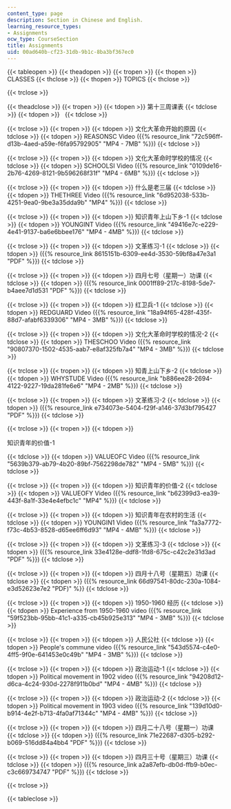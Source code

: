 ```yaml
---
content_type: page
description: Section in Chinese and English.
learning_resource_types:
- Assignments
ocw_type: CourseSection
title: Assignments
uid: 00ad640b-cf23-31db-9b1c-8ba3bf367ec0
---
```


{{< tableopen >}}
{{< theadopen >}}
{{< tropen >}}
{{< thopen >}}
CLASSES
{{< thclose >}}
{{< thopen >}}
TOPICS
{{< thclose >}}

{{< trclose >}}

{{< theadclose >}}
{{< tropen >}}
{{< tdopen >}}
第十三周课表
{{< tdclose >}}
{{< tdopen >}}
 
{{< tdclose >}}

{{< trclose >}}
{{< tropen >}}
{{< tdopen >}}
文化大革命开始的原因
{{< tdclose >}}
{{< tdopen >}}
REASONSC Video ({{% resource_link "72c596ff-d13b-4aed-a59e-f6fa95792905" "MP4 - 7MB" %}})
{{< tdclose >}}

{{< trclose >}}
{{< tropen >}}
{{< tdopen >}}
文化大革命时学校的情况
{{< tdclose >}}
{{< tdopen >}}
SCHOOLSI Video ({{% resource_link "0109de16-2b76-4269-8121-9b596268f31f" "MP4 - 6MB" %}})
{{< tdclose >}}

{{< trclose >}}
{{< tropen >}}
{{< tdopen >}}
什么是老三届
{{< tdclose >}}
{{< tdopen >}}
THETHREE Video ({{% resource_link "6d952038-533b-4251-9ea0-9be3a35dda9b" "MP4" %}})
{{< tdclose >}}

{{< trclose >}}
{{< tropen >}}
{{< tdopen >}}
知识青年上山下乡-1
{{< tdclose >}}
{{< tdopen >}}
YOUNGINT Video ({{% resource_link "49416e7c-e229-4e41-9137-ba6e6bbee176" "MP4 - 4MB" %}})
{{< tdclose >}}

{{< trclose >}}
{{< tropen >}}
{{< tdopen >}}
文革练习-1
{{< tdclose >}}
{{< tdopen >}}
({{% resource_link 8615151b-6309-ee4d-3530-59bf8a47e3a1 "PDF" %}})
{{< tdclose >}}

{{< trclose >}}
{{< tropen >}}
{{< tdopen >}}
四月七号（星期一）功课
{{< tdclose >}}
{{< tdopen >}}
({{% resource_link 0001ff89-217c-8198-5de7-b4aee7d1d531 "PDF" %}})
{{< tdclose >}}

{{< trclose >}}
{{< tropen >}}
{{< tdopen >}}
红卫兵-1
{{< tdclose >}}
{{< tdopen >}}
REDGUARD Video ({{% resource_link "18a94f65-428f-435f-88d7-afabf6339306" "MP4 - 3MB" %}})
{{< tdclose >}}

{{< trclose >}}
{{< tropen >}}
{{< tdopen >}}
文化大革命时学校的情况-2
{{< tdclose >}}
{{< tdopen >}}
THESCHOO Video ({{% resource_link "90807370-1502-4535-aab7-e8af325fb7a4" "MP4 - 3MB" %}})
{{< tdclose >}}

{{< trclose >}}
{{< tropen >}}
{{< tdopen >}}
知青上山下乡-2
{{< tdclose >}}
{{< tdopen >}}
WHYSTUDE Video ({{% resource_link "b886ee28-2694-4122-9227-19da281fe6e6" "MP4 - 2MB" %}})
{{< tdclose >}}

{{< trclose >}}
{{< tropen >}}
{{< tdopen >}}
文革练习-2
{{< tdclose >}}
{{< tdopen >}}
({{% resource_link e734073e-5404-f29f-a146-37d3bf795427 "PDF" %}})
{{< tdclose >}}

{{< trclose >}}
{{< tropen >}}
{{< tdopen >}}


知识青年的价值-1


{{< tdclose >}}
{{< tdopen >}}
VALUEOFC Video ({{% resource_link "5639b379-ab79-4b20-89bf-7562298de782" "MP4 - 5MB" %}})
{{< tdclose >}}

{{< trclose >}}
{{< tropen >}}
{{< tdopen >}}
知识青年的价值-2
{{< tdclose >}}
{{< tdopen >}}
VALUEOFY Video ({{% resource_link "b62399d3-ea39-443f-8a1f-33e4e4efbc1c" "MP4" %}})
{{< tdclose >}}

{{< trclose >}}
{{< tropen >}}
{{< tdopen >}}
知识青年在农村的生活
{{< tdclose >}}
{{< tdopen >}}
YOUNGIN1 Video ({{% resource_link "fa3a7772-f73c-4b53-8528-d65ee6ff6d93" "MP4 - 4MB" %}})
{{< tdclose >}}

{{< trclose >}}
{{< tropen >}}
{{< tdopen >}}
文革练习-3
{{< tdclose >}}
{{< tdopen >}}
({{% resource_link 33e4128e-ddf8-1fd8-675c-c42c2e31d3ad "PDF" %}})
{{< tdclose >}}

{{< trclose >}}
{{< tropen >}}
{{< tdopen >}}
四月十八号（星期五）功课
{{< tdclose >}}
{{< tdopen >}}
({{% resource_link 66d97541-80dc-230a-1084-e3d52623e7e2 "PDF)" %}}
{{< tdclose >}}

{{< trclose >}}
{{< tropen >}}
{{< tdopen >}}
1950-1960 经历
{{< tdclose >}}
{{< tdopen >}}
Experience from 1950-1960 video ({{% resource_link "59f523bb-95bb-41c1-a335-cb45b925e313" "MP4 - 3MB" %}})
{{< tdclose >}}

{{< trclose >}}
{{< tropen >}}
{{< tdopen >}}
人民公社
{{< tdclose >}}
{{< tdopen >}}
People's commune video ({{% resource_link "543d5574-c4e0-4ff5-9f0e-641453e0c49b" "MP4 - 3MB" %}})
{{< tdclose >}}

{{< trclose >}}
{{< tropen >}}
{{< tdopen >}}
政治运动-1
{{< tdclose >}}
{{< tdopen >}}
Political movement in 1902 video ({{% resource_link "94208d12-d6ca-4c24-930d-2278f911b0bd" "MP4 - 4MB" %}})
{{< tdclose >}}

{{< trclose >}}
{{< tropen >}}
{{< tdopen >}}
政治运动-2
{{< tdclose >}}
{{< tdopen >}}
Political movement in 1903 video ({{% resource_link "139d10d0-b914-4e2f-b713-4fa0af71344c" "MP4 - 4MB" %}})
{{< tdclose >}}

{{< trclose >}}
{{< tropen >}}
{{< tdopen >}}
四月二十八号（星期一）功课
{{< tdclose >}}
{{< tdopen >}}
({{% resource_link 71e22687-d305-b292-b069-516dd84a4bb4 "PDF" %}})
{{< tdclose >}}

{{< trclose >}}
{{< tropen >}}
{{< tdopen >}}
四月三十号（星期三）功课
{{< tdclose >}}
{{< tdopen >}}
({{% resource_link a2a87efb-db0d-ffb9-b0ec-c3c669734747 "PDF" %}})
{{< tdclose >}}

{{< trclose >}}

{{< tableclose >}}